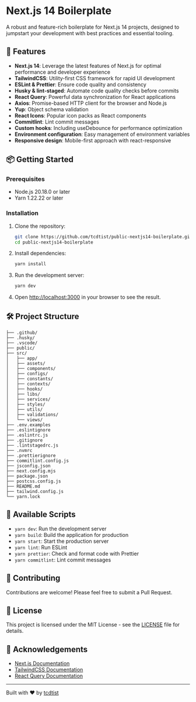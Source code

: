 # Next.js 14 Boilerplate

A robust and feature-rich boilerplate for Next.js 14 projects, designed to jumpstart your development with best practices and essential tooling.

## 🚀 Features

- **Next.js 14**: Leverage the latest features of Next.js for optimal performance and developer experience
- **TailwindCSS**: Utility-first CSS framework for rapid UI development
- **ESLint & Prettier**: Ensure code quality and consistency
- **Husky & lint-staged**: Automate code quality checks before commits
- **React Query**: Powerful data synchronization for React applications
- **Axios**: Promise-based HTTP client for the browser and Node.js
- **Yup**: Object schema validation
- **React Icons**: Popular icon packs as React components
- **Commitlint**: Lint commit messages
- **Custom hooks**: Including useDebounce for performance optimization
- **Environment configuration**: Easy management of environment variables
- **Responsive design**: Mobile-first approach with react-responsive

## 📦 Getting Started

### Prerequisites

- Node.js 20.18.0 or later
- Yarn 1.22.22 or later

### Installation

1. Clone the repository:

   ```bash
   git clone https://github.com/tcdtist/public-nextjs14-boilerplate.git
   cd public-nextjs14-boilerplate
   ```

2. Install dependencies:

   ```bash
   yarn install
   ```

3. Run the development server:

   ```bash
   yarn dev
   ```

4. Open [http://localhost:3000](http://localhost:3000) in your browser to see the result.

## 🛠️ Project Structure

```
├── .github/
├── .husky/
├── .vscode/
├── public/
├── src/
│   ├── app/
│   ├── assets/
│   ├── components/
│   ├── configs/
│   ├── constants/
│   ├── contexts/
│   ├── hooks/
│   ├── libs/
│   ├── services/
│   ├── styles/
│   ├── utils/
│   ├── validations/
│   └── views/
├── .env.examples
├── .eslintignore
├── .eslintrc.js
├── .gitignore
├── .lintstagedrc.js
├── .nvmrc
├── .prettierignore
├── commitlint.config.js
├── jsconfig.json
├── next.config.mjs
├── package.json
├── postcss.config.js
├── README.md
├── tailwind.config.js
└── yarn.lock
```

## 🧰 Available Scripts

- `yarn dev`: Run the development server
- `yarn build`: Build the application for production
- `yarn start`: Start the production server
- `yarn lint`: Run ESLint
- `yarn prettier`: Check and format code with Prettier
- `yarn commitlint`: Lint commit messages

## 🤝 Contributing

Contributions are welcome! Please feel free to submit a Pull Request.

## 📄 License

This project is licensed under the MIT License - see the [LICENSE](LICENSE) file for details.

## 🙏 Acknowledgements

- [Next.js Documentation](https://nextjs.org/docs)
- [TailwindCSS Documentation](https://tailwindcss.com/docs)
- [React Query Documentation](https://tanstack.com/query/latest)

---

Built with ❤️ by [tcdtist](https://github.com/tcdtist)
